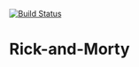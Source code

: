 <a href="https://github.com/emanoelv/Rick-and-Morty/actions"><img src="https://github.com/emanoelv]/Rick-and-Morty/workflows/test-my-app/badge.svg" alt="Build Status"></a>

# Rick-and-Morty